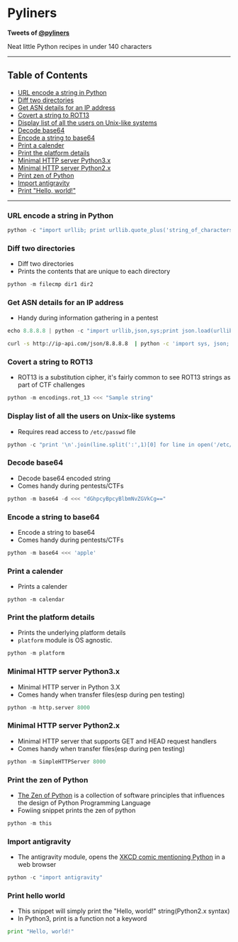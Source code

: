 # Pyliners

**Tweets of [@pyliners](https://twitter.com/pyliners)**

Neat little Python recipes in under 140 characters

---

## Table of Contents

- [URL encode a string in Python](#url-encode-a-string-in-python)
- [Diff two directories](#diff-two-directories)
- [Get ASN details for an IP address](#get-asn-details-for-an-ip-address)
- [Covert a string to ROT13](#covert-a-string-to-rot13)
- [Display list of all the users on Unix-like systems](#display-list-of-all-the-users-on-unix-like-systems)
- [Decode base64](#decode-base64)
- [Encode a string to base64](#encode-a-string-to-base64)
- [Print a calender](#print-a-calender)
- [Print the platform details](#print-the-platform-details)
- [Minimal HTTP server Python3.x](#minimal-http-server-python3x)
- [Minimal HTTP server Python2.x](#minimal-http-server-python2x)
- [Print zen of Python](#print-the-zen-of-python)
- [Import antigravity](#import-antigravity)
- [Print "Hello, world!"](#print-hello-world)

---

### URL encode a string in Python

```python
python -c "import urllib; print urllib.quote_plus('string_of_characters_like_these:$#@=?%^Q^$')"
```

### Diff two directories

- Diff two directories
- Prints the contents that are unique to each directory

```python
python -m filecmp dir1 dir2
```

### Get ASN details for an IP address

- Handy during information gathering in a pentest

```python
echo 8.8.8.8 | python -c "import urllib,json,sys;print json.load(urllib.urlopen('https://api.iptoasn.com/v1/as/ip/'+sys.stdin.read()))['as_number']"
```

```bash
curl -s http://ip-api.com/json/8.8.8.8  | python -c 'import sys, json; print json.load(sys.stdin)["as"]'
```

### Covert a string to ROT13

- ROT13 is a substitution cipher, it's fairly common to see ROT13 strings as part of CTF challenges

```python
python -m encodings.rot_13 <<< "Sample string"
```


### Display list of all the users on Unix-like systems

- Requires read access to `/etc/passwd` file

```python
python -c "print '\n'.join(line.split(':',1)[0] for line in open('/etc/passwd'))"
```

### Decode base64

- Decode base64 encoded string
- Comes handy during pentests/CTFs

```python
python -m base64 -d <<< "dGhpcyBpcyBlbmNvZGVkCg=="
```
### Encode a string to base64 

- Encode a string to base64
- Comes handy during pentests/CTFs

```python
python -m base64 <<< 'apple'
```

### Print a calender

- Prints a calender

```
python -m calendar
```


### Print the platform details

- Prints the underlying platform details
- `platform` module is OS agnostic.

```python
python -m platform
```

### Minimal HTTP server Python3.x

- Minimal HTTP server in Python 3.X 
- Comes handy when transfer files(esp during pen testing)

```python
python -m http.server 8000
```

### Minimal HTTP server Python2.x

- Minimal HTTP server that supports GET and HEAD request handlers
- Comes handy when transfer files(esp during pen testing)

```python
python -m SimpleHTTPServer 8000 
```


### Print the zen of Python

- [The Zen of Python](https://en.wikipedia.org/wiki/Zen_of_Python) is a collection of software principles that influences the design of Python Programming Language
- Fowiing snippet prints the zen of python

```python
python -m this
```

### Import antigravity

- The antigravity module, opens the [XKCD comic mentioning Python](https://xkcd.com/353/) in a web browser

```python
python -c "import antigravity"
```

### Print hello world

- This snippet will simply print the "Hello, world!" string(Python2.x syntax)
- In Python3, print is a function not a keyword

```python
print "Hello, world!"
```
